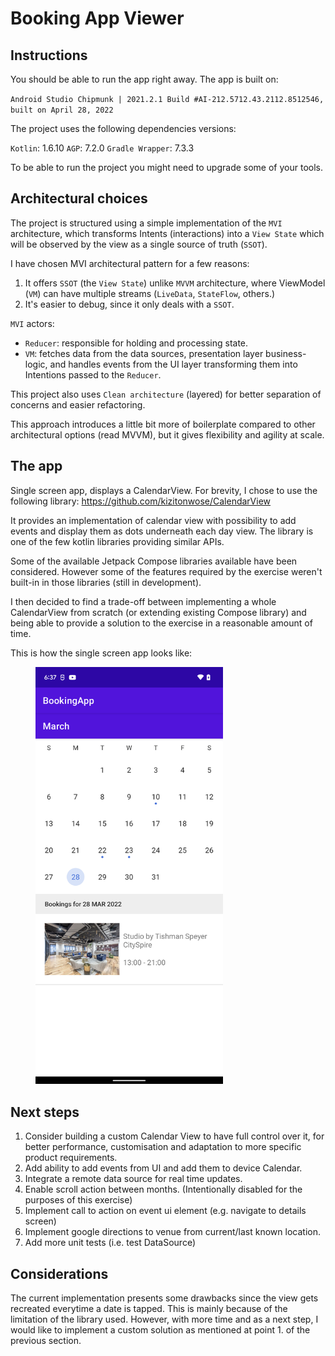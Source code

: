 # Booking App Viewer

## Instructions

You should be able to run the app right away.
The app is built on:

`
Android Studio Chipmunk | 2021.2.1
Build #AI-212.5712.43.2112.8512546, built on April 28, 2022
`

The project uses the following dependencies versions:

`Kotlin`: 1.6.10 
`AGP`: 7.2.0
`Gradle Wrapper`: 7.3.3

To be able to run the project you might need to upgrade some of your tools.

## Architectural choices
The project is structured using a simple implementation of the `MVI` architecture,
which transforms Intents (interactions) into a `View State` which will be observed by the view as a single source of truth (`SSOT`).

I have chosen MVI architectural pattern for a few reasons:
1. It offers `SSOT` (the `View State`) unlike `MVVM` architecture, where ViewModel (`VM`) can have multiple streams (`LiveData`, `StateFlow`, others.)
2. It's easier to debug, since it only deals with a `SSOT`.

`MVI` actors:
- `Reducer`: responsible for holding and processing state.
- `VM`: fetches data from the data sources, presentation layer business-logic, and handles events from the UI layer transforming them into Intentions passed to the `Reducer`.

This project also uses `Clean architecture` (layered) for better separation of concerns and easier refactoring.

This approach introduces a little bit more of boilerplate compared to other architectural options (read MVVM), but it gives flexibility and agility at scale.

## The app

Single screen app, displays a CalendarView.
For brevity, I chose to use the following library: https://github.com/kizitonwose/CalendarView 

It provides an implementation of calendar view with possibility to add events and display them as dots underneath each day view.
The library is one of the few kotlin libraries providing similar APIs.

Some of the available Jetpack Compose libraries available have been considered. However some of the features required by the exercise weren't built-in in those libraries (still in development).

I then decided to find a trade-off between implementing a whole CalendarView from scratch (or extending existing Compose library) and being able to provide a solution to the exercise in a reasonable amount of time.

This is how the single screen app looks like:
<figure>
    <img src="/snapshot/image.png" width="300"/>
</figure>

## Next steps

1. Consider building a custom Calendar View to have full control over it, for better performance, customisation and adaptation to more specific product requirements.
2. Add ability to add events from UI and add them to device Calendar.
3. Integrate a remote data source for real time updates.
4. Enable scroll action between months. (Intentionally disabled for the purposes of this exercise)
5. Implement call to action on event ui element (e.g. navigate to details screen)
6. Implement google directions to venue from current/last known location.
7. Add more unit tests (i.e. test DataSource)

## Considerations

The current implementation presents some drawbacks since the view gets recreated everytime a date is tapped.
This is mainly because of the limitation of the library used.
However, with more time and as a next step, I would like to implement a custom solution as mentioned at point 1. of the previous section.




